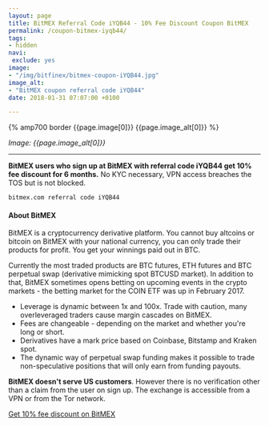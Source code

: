 ```yaml
---
layout: page
title: BitMEX Referral Code iYQB44 - 10% Fee Discount Coupon BitMEX
permalink: /coupon-bitmex-iyqb44/
tags:
- hidden
navi:
 exclude: yes
image:
- "/img/bitfinex/bitmex-coupon-iYQB44.jpg"
image_alt:
- "BitMEX coupon referral code iYQB44"
date: 2018-01-31 07:07:00 +0100

---
```



{% amp700 border {{page.image[0]}} {{page.image_alt[0]}} %}

_Image: {{page.image_alt[0]}}_

________________________

**BitMEX users who sign up at BitMEX with referral code iYQB44 get 10% fee discount for 6 months.** No KYC necessary, VPN access breaches the TOS but is not blocked.

`bitmex.com referral code iYQB44`

#### About BitMEX

BitMEX is a cryptocurrency derivative platform. You cannot buy altcoins or bitcoin on BitMEX with your national currency, you can only trade their products for profit. You get your winnings paid out in BTC.

Currently the most traded products are BTC futures, ETH futures and BTC perpetual swap (derivative mimicking spot BTCUSD market). In addition to that, BitMEX sometimes opens betting on upcoming events in the crypto markets - the betting market for the COIN ETF was up in February 2017.

* Leverage is dynamic between 1x and 100x. Trade with caution, many overleveraged traders cause margin cascades on BitMEX.
* Fees are changeable - depending on the market and whether you're long or short.
* Derivatives have a mark price based on Coinbase, Bitstamp and Kraken spot.
* The dynamic way of perpetual swap funding makes it possible to trade non-speculative positions that will only earn from funding payouts.

**BitMEX doesn't serve US customers**. However there is no verification other than a claim from the user on sign up. The exchange is accessible from a VPN or from the Tor network.

<a rel="nofollow" href="https://www.bitmex.com/register/iYQB44" class="button" target="_blank">Get 10% fee discount on BitMEX</a>
